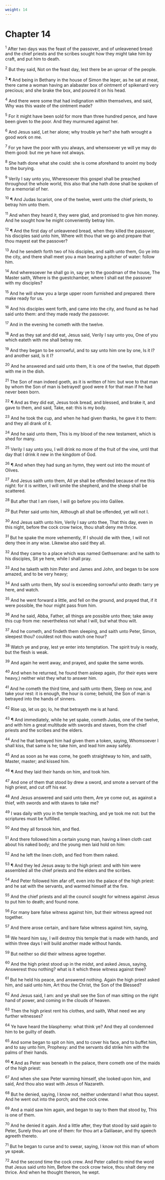 ```yaml
---
weight: 14
---
```


# Chapter 14

<sup>1</sup> After two days was the feast of the passover, and of unleavened bread: and the chief priests and the scribes sought how they might take him by craft, and put him to death. 

<sup>2</sup> But they said, Not on the feast day, lest there be an uproar of the people. 

<sup>3</sup> ¶ And being in Bethany in the house of Simon the leper, as he sat at meat, there came a woman having an alabaster box of ointment of spikenard very precious; and she brake the box, and poured it on his head. 

<sup>4</sup> And there were some that had indignation within themselves, and said, Why was this waste of the ointment made? 

<sup>5</sup> For it might have been sold for more than three hundred pence, and have been given to the poor. And they murmured against her. 

<sup>6</sup> And Jesus said, Let her alone; why trouble ye her? she hath wrought a good work on me. 

<sup>7</sup> For ye have the poor with you always, and whensoever ye will ye may do them good: but me ye have not always. 

<sup>8</sup> She hath done what she could: she is come aforehand to anoint my body to the burying. 

<sup>9</sup> Verily I say unto you, Wheresoever this gospel shall be preached throughout the whole world, this also that she hath done shall be spoken of for a memorial of her. 

<sup>10</sup> ¶ And Judas Iscariot, one of the twelve, went unto the chief priests, to betray him unto them. 

<sup>11</sup> And when they heard it, they were glad, and promised to give him money. And he sought how he might conveniently betray him. 

<sup>12</sup> ¶ And the first day of unleavened bread, when they killed the passover, his disciples said unto him, Where wilt thou that we go and prepare that thou mayest eat the passover? 

<sup>13</sup> And he sendeth forth two of his disciples, and saith unto them, Go ye into the city, and there shall meet you a man bearing a pitcher of water: follow him. 

<sup>14</sup> And wheresoever he shall go in, say ye to the goodman of the house, The Master saith, Where is the guestchamber, where I shall eat the passover with my disciples? 

<sup>15</sup> And he will shew you a large upper room furnished and prepared: there make ready for us. 

<sup>16</sup> And his disciples went forth, and came into the city, and found as he had said unto them: and they made ready the passover. 

<sup>17</sup> And in the evening he cometh with the twelve. 

<sup>18</sup> And as they sat and did eat, Jesus said, Verily I say unto you, One of you which eateth with me shall betray me. 

<sup>19</sup> And they began to be sorrowful, and to say unto him one by one, Is it I? and another said, Is it I? 

<sup>20</sup> And he answered and said unto them, It is one of the twelve, that dippeth with me in the dish. 

<sup>21</sup> The Son of man indeed goeth, as it is written of him: but woe to that man by whom the Son of man is betrayed! good were it for that man if he had never been born. 

<sup>22</sup> ¶ And as they did eat, Jesus took bread, and blessed, and brake it, and gave to them, and said, Take, eat: this is my body. 

<sup>23</sup> And he took the cup, and when he had given thanks, he gave it to them: and they all drank of it. 

<sup>24</sup> And he said unto them, This is my blood of the new testament, which is shed for many. 

<sup>25</sup> Verily I say unto you, I will drink no more of the fruit of the vine, until that day that I drink it new in the kingdom of God. 

<sup>26</sup> ¶ And when they had sung an hymn, they went out into the mount of Olives. 

<sup>27</sup> And Jesus saith unto them, All ye shall be offended because of me this night: for it is written, I will smite the shepherd, and the sheep shall be scattered. 

<sup>28</sup> But after that I am risen, I will go before you into Galilee. 

<sup>29</sup> But Peter said unto him, Although all shall be offended, yet will not I. 

<sup>30</sup> And Jesus saith unto him, Verily I say unto thee, That this day, even in this night, before the cock crow twice, thou shalt deny me thrice. 

<sup>31</sup> But he spake the more vehemently, If I should die with thee, I will not deny thee in any wise. Likewise also said they all. 

<sup>32</sup> And they came to a place which was named Gethsemane: and he saith to his disciples, Sit ye here, while I shall pray. 

<sup>33</sup> And he taketh with him Peter and James and John, and began to be sore amazed, and to be very heavy; 

<sup>34</sup> And saith unto them, My soul is exceeding sorrowful unto death: tarry ye here, and watch. 

<sup>35</sup> And he went forward a little, and fell on the ground, and prayed that, if it were possible, the hour might pass from him. 

<sup>36</sup> And he said, Abba, Father, all things are possible unto thee; take away this cup from me: nevertheless not what I will, but what thou wilt. 

<sup>37</sup> And he cometh, and findeth them sleeping, and saith unto Peter, Simon, sleepest thou? couldest not thou watch one hour? 

<sup>38</sup> Watch ye and pray, lest ye enter into temptation. The spirit truly is ready, but the flesh is weak. 

<sup>39</sup> And again he went away, and prayed, and spake the same words. 

<sup>40</sup> And when he returned, he found them asleep again, (for their eyes were heavy,) neither wist they what to answer him. 

<sup>41</sup> And he cometh the third time, and saith unto them, Sleep on now, and take your rest: it is enough, the hour is come; behold, the Son of man is betrayed into the hands of sinners. 

<sup>42</sup> Rise up, let us go; lo, he that betrayeth me is at hand. 

<sup>43</sup> ¶ And immediately, while he yet spake, cometh Judas, one of the twelve, and with him a great multitude with swords and staves, from the chief priests and the scribes and the elders. 

<sup>44</sup> And he that betrayed him had given them a token, saying, Whomsoever I shall kiss, that same is he; take him, and lead him away safely. 

<sup>45</sup> And as soon as he was come, he goeth straightway to him, and saith, Master, master; and kissed him. 

<sup>46</sup> ¶ And they laid their hands on him, and took him. 

<sup>47</sup> And one of them that stood by drew a sword, and smote a servant of the high priest, and cut off his ear. 

<sup>48</sup> And Jesus answered and said unto them, Are ye come out, as against a thief, with swords and with staves to take me? 

<sup>49</sup> I was daily with you in the temple teaching, and ye took me not: but the scriptures must be fulfilled. 

<sup>50</sup> And they all forsook him, and fled. 

<sup>51</sup> And there followed him a certain young man, having a linen cloth cast about his naked body; and the young men laid hold on him: 

<sup>52</sup> And he left the linen cloth, and fled from them naked. 

<sup>53</sup> ¶ And they led Jesus away to the high priest: and with him were assembled all the chief priests and the elders and the scribes. 

<sup>54</sup> And Peter followed him afar off, even into the palace of the high priest: and he sat with the servants, and warmed himself at the fire. 

<sup>55</sup> And the chief priests and all the council sought for witness against Jesus to put him to death; and found none. 

<sup>56</sup> For many bare false witness against him, but their witness agreed not together. 

<sup>57</sup> And there arose certain, and bare false witness against him, saying, 

<sup>58</sup> We heard him say, I will destroy this temple that is made with hands, and within three days I will build another made without hands. 

<sup>59</sup> But neither so did their witness agree together. 

<sup>60</sup> And the high priest stood up in the midst, and asked Jesus, saying, Answerest thou nothing? what is it which these witness against thee? 

<sup>61</sup> But he held his peace, and answered nothing. Again the high priest asked him, and said unto him, Art thou the Christ, the Son of the Blessed? 

<sup>62</sup> And Jesus said, I am: and ye shall see the Son of man sitting on the right hand of power, and coming in the clouds of heaven. 

<sup>63</sup> Then the high priest rent his clothes, and saith, What need we any further witnesses? 

<sup>64</sup> Ye have heard the blasphemy: what think ye? And they all condemned him to be guilty of death. 

<sup>65</sup> And some began to spit on him, and to cover his face, and to buffet him, and to say unto him, Prophesy: and the servants did strike him with the palms of their hands. 

<sup>66</sup> ¶ And as Peter was beneath in the palace, there cometh one of the maids of the high priest: 

<sup>67</sup> And when she saw Peter warming himself, she looked upon him, and said, And thou also wast with Jesus of Nazareth. 

<sup>68</sup> But he denied, saying, I know not, neither understand I what thou sayest. And he went out into the porch; and the cock crew. 

<sup>69</sup> And a maid saw him again, and began to say to them that stood by, This is one of them. 

<sup>70</sup> And he denied it again. And a little after, they that stood by said again to Peter, Surely thou art one of them: for thou art a Galilaean, and thy speech agreeth thereto. 

<sup>71</sup> But he began to curse and to swear, saying, I know not this man of whom ye speak. 

<sup>72</sup> And the second time the cock crew. And Peter called to mind the word that Jesus said unto him, Before the cock crow twice, thou shalt deny me thrice. And when he thought thereon, he wept. 


